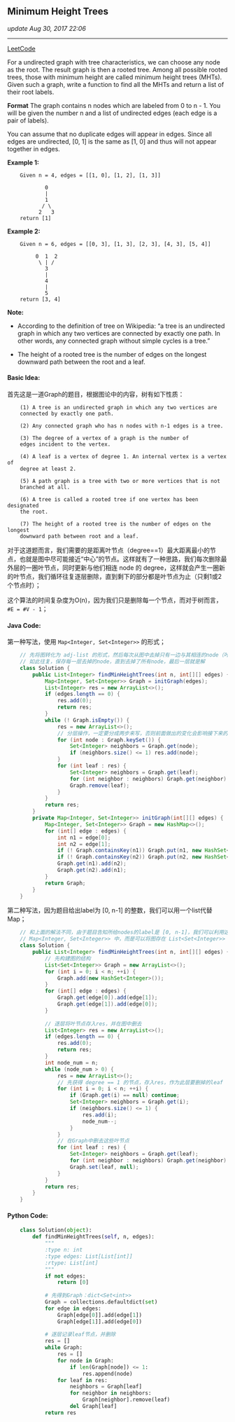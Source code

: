 ## Minimum Height Trees
_update Aug 30, 2017  22:06_

---
[LeetCode](https://leetcode.com/problems/minimum-height-trees/description/)

For a undirected graph with tree characteristics, we can choose any node as the root. The result graph is then a rooted tree. Among all possible rooted trees, those with minimum height are called minimum height trees (MHTs). Given such a graph, write a function to find all the MHTs and return a list of their root labels.

**Format**
The graph contains n nodes which are labeled from 0 to n - 1. You will be given the number n and a list of undirected edges (each edge is a pair of labels).

You can assume that no duplicate edges will appear in edges. Since all edges are undirected, [0, 1] is the same as [1, 0] and thus will not appear together in edges.

**Example 1:**

        Given n = 4, edges = [[1, 0], [1, 2], [1, 3]]
        
                0
                |
                1
               / \
              2   3
        return [1]

**Example 2:**

        Given n = 6, edges = [[0, 3], [1, 3], [2, 3], [4, 3], [5, 4]]
        
             0  1  2
              \ | /
                3
                |
                4
                |
                5
        return [3, 4]

**Note:**

-  According to the definition of tree on Wikipedia: “a tree is an undirected graph in which any two vertices are connected by exactly one path. In other words, any connected graph without simple cycles is a tree.”

-  The height of a rooted tree is the number of edges on the longest downward path between the root and a leaf.

#### Basic Idea:
首先这是一道Graph的题目，根据图论中的内容，树有如下性质：

        (1) A tree is an undirected graph in which any two vertices are
        connected by exactly one path.
        
        (2) Any connected graph who has n nodes with n-1 edges is a tree.
        
        (3) The degree of a vertex of a graph is the number of
        edges incident to the vertex.
        
        (4) A leaf is a vertex of degree 1. An internal vertex is a vertex of
        degree at least 2.
        
        (5) A path graph is a tree with two or more vertices that is not
        branched at all.
        
        (6) A tree is called a rooted tree if one vertex has been designated
        the root.
        
        (7) The height of a rooted tree is the number of edges on the longest
        downward path between root and a leaf.

对于这道题而言，我们需要的是距离叶节点（degree==1）最大距离最小的节点，也就是图中尽可能接近“中心”的节点。这样就有了一种思路，我们每次删除最外层的一圈叶节点，同时更新与他们相连 node 的 degree，这样就会产生一圈新的叶节点，我们循环往复逐层删除，直到剩下的部分都是叶节点为止（只剩1或2个节点时）；

这个算法的时间复杂度为O(n)，因为我们只是删除每一个节点，而对于树而言，`#E = #V - 1`；

#### Java Code:
第一种写法，使用 `Map<Integer, Set<Integer>>` 的形式；
```java
    // 先将图转化为 adj-list 的形式，然后每次从图中去掉只有一边与其相连的node（叶子）；
    // 如此往复，保存每一层去掉的node，直到去掉了所有node，最后一层就是解
    class Solution {
        public List<Integer> findMinHeightTrees(int n, int[][] edges) {
            Map<Integer, Set<Integer>> Graph = initGraph(edges);
            List<Integer> res = new ArrayList<>();
            if (edges.length == 0) {
                res.add(0);
                return res;
            }
            while (! Graph.isEmpty()) {
                res = new ArrayList<>();
                // 分层操作，一定要分成两步来写，否则前面做出的变化会影响接下来的循环
                for (int node : Graph.keySet()) {
                    Set<Integer> neighbors = Graph.get(node);
                    if (neighbors.size() <= 1) res.add(node);
                }
                for (int leaf : res) {
                    Set<Integer> neighbors = Graph.get(leaf);
                    for (int neighbor : neighbors) Graph.get(neighbor).remove(leaf);
                    Graph.remove(leaf);
                }
            }
            return res;
        }
        private Map<Integer, Set<Integer>> initGraph(int[][] edges) {
            Map<Integer, Set<Integer>> Graph = new HashMap<>();
            for (int[] edge : edges) {
                int n1 = edge[0];
                int n2 = edge[1];
                if (! Graph.containsKey(n1)) Graph.put(n1, new HashSet<Integer>());
                if (! Graph.containsKey(n2)) Graph.put(n2, new HashSet<Integer>());
                Graph.get(n1).add(n2);
                Graph.get(n2).add(n1);
            }
            return Graph;
        }
    }
```

第二种写法，因为题目给出label为 [0, n-1] 的整数，我们可以用一个list代替Map；
```java
    // 和上面的解法不同，由于题目告知所给nodes的label是 [0, n-1]，我们可以利用这点简化代码，不再将Graph 存储在
    // Map<Integer, Set<Integer>> 中，而是可以将图存在 List<Set<Integer>> 中，用 index 标志label；
    class Solution {
        public List<Integer> findMinHeightTrees(int n, int[][] edges) {
            // 先构建图的结构
            List<Set<Integer>> Graph = new ArrayList<>();
            for (int i = 0; i < n; ++i) {
                Graph.add(new HashSet<Integer>());
            }
            for (int[] edge : edges) {
                Graph.get(edge[0]).add(edge[1]);
                Graph.get(edge[1]).add(edge[0]);
            }
            
            // 逐层将叶节点存入res，并在图中删去
            List<Integer> res = new ArrayList<>();
            if (edges.length == 0) {
                res.add(0);
                return res;
            }
            int node_num = n;
            while (node_num > 0) {
                res = new ArrayList<>();
                // 先获得 degree == 1 的节点，存入res，作为此层要删掉的leaf
                for (int i = 0; i < n; ++i) {
                    if (Graph.get(i) == null) continue;
                    Set<Integer> neighbors = Graph.get(i);
                    if (neighbors.size() <= 1) {
                        res.add(i);
                        node_num--;
                    }
                }
                // 在Graph中删去这些叶节点
                for (int leaf : res) {
                    Set<Integer> neighbors = Graph.get(leaf);
                    for (int neighbor : neighbors) Graph.get(neighbor).remove(leaf);
                    Graph.set(leaf, null);
                }
            }
            return res;
        }
    }
```

#### Python Code:
```python
    class Solution(object):
        def findMinHeightTrees(self, n, edges):
            """
            :type n: int
            :type edges: List[List[int]]
            :rtype: List[int]
            """
            if not edges:
                return [0]
            
            # 先得到Graph：dict<Set<int>>
            Graph = collections.defaultdict(set)
            for edge in edges:
                Graph[edge[0]].add(edge[1])
                Graph[edge[1]].add(edge[0])
            
            # 逐层记录leaf节点，并删除
            res = []
            while Graph:
                res = []
                for node in Graph:
                    if len(Graph[node]) <= 1:
                        res.append(node)
                for leaf in res:
                    neighbors = Graph[leaf]
                    for neighbor in neighbors:
                        Graph[neighbor].remove(leaf)
                    del Graph[leaf]
            return res
```
